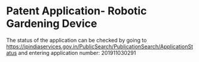 # Patent Application- Robotic Gardening Device

The status of the application can be checked by going to https://ipindiaservices.gov.in/PublicSearch/PublicationSearch/ApplicationStatus and entering application number: 201911030291
